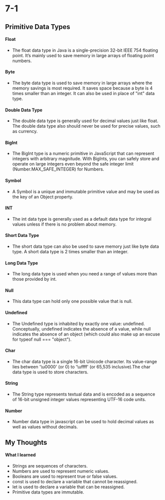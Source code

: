 # 7-1
## Primitive Data Types
  #### Float
  * The float data type in Java is a single-precision 32-bit IEEE 754 floating point. It’s mainly used to save memory in large arrays of floating point numbers.
  #### Byte
  * The byte data type is used to save memory in large arrays where the memory savings is most required. It saves space because a byte is 4 times smaller than an integer. It can also be used in place of "int" data type.
  #### Double Data Type
  * The double data type is generally used for decimal values just like float. The double data type also should never be used for precise values, such as currency.
  #### BigInt
  * The BigInt type is a numeric primitive in JavaScript that can represent integers with arbitrary magnitude. With BigInts, you can safely store and operate on large integers even beyond the safe integer limit (Number.MAX_SAFE_INTEGER) for Numbers.
  #### Symbol
  * A Symbol is a unique and immutable primitive value and may be used as the key of an Object property.
  #### INT
  * The int data type is generally used as a default data type for integral values unless if there is no problem about memory.
  #### Short Data Type
  * The short data type can also be used to save memory just like byte data type. A short data type is 2 times smaller than an integer.
  #### Long Data Type
  * The long data type is used when you need a range of values more than those provided by int.
  #### Null
  * This data type can hold only one possible value that is null.
  #### Undefined
  * The Undefined type is inhabited by exactly one value: undefined. Conceptually, undefined indicates the absence of a value, while null indicates the absence of an object (which could also make up an excuse for typeof null === "object").
  #### Char
  * The char data type is a single 16-bit Unicode character. Its value-range lies between '\u0000' (or 0) to '\uffff' (or 65,535 inclusive).The char data type is used to store characters.
  #### String
  * The String type represents textual data and is encoded as a sequence of 16-bit unsigned integer values representing UTF-16 code units.
  #### Number
  * Number data type in javascript can be used to hold decimal values as well as values without decimals.
## My Thoughts 
  #### What I learned
  * Strings are sequences of characters.
  * Numbers are used to represent numeric values.
  * Booleans are used to represent true or false values.
  * const is used to declare a variable that cannot be reassigned.
  * let is used to declare a variable that can be reassigned.
  * Primitive data types are immutable.
